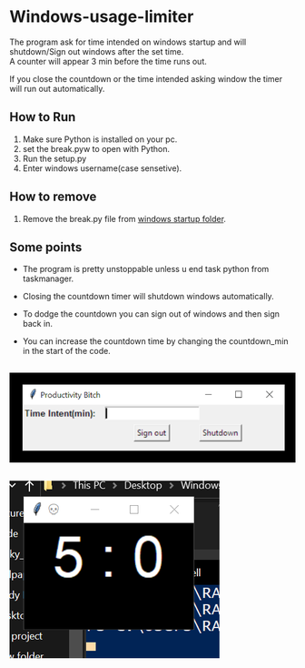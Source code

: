  # Windows-usage-limiter
The program ask for time intended on windows startup and will shutdown/Sign out windows after the set time.  
A counter will appear 3 min before the time runs out.

If you close the countdown or the time intended asking window the timer will run out automatically.  


## How to Run
1. Make sure Python is installed on your pc.
2. set the break.pyw to open with Python.
3. Run the setup.py 
4. Enter windows username(case sensetive).


## How to remove




1. Remove the break.py file from [windows startup folder](https://www.howtogeek.com/208224/how-to-add-programs-files-and-folders-to-system-startup-in-windows-8.1/#:~:text=To%20open%20the%20%E2%80%9CStartup%E2%80%9D%20folder%20the%20easy%20way%2C%20just,to%20the%20%E2%80%9CStartup%E2%80%9D%20folder.).



## Some points
* The program is pretty unstoppable unless u end task python from taskmanager.
* Closing the countdown timer will shutdown windows automatically.
* To dodge the countdown you can sign out of windows and then sign back in.

* You can increase the countdown time by changing the countdown_min in the start of the code.

##
![Usage Time](./windows_usage_limiter/Usage_time.png)  
  
##
![Countdown](./windows_usage_limiter/countdown.png)
